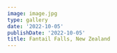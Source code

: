```yaml
---
image: image.jpg
type: gallery
date: '2022-10-05'
publishDate: '2022-10-05'
title: Fantail Falls, New Zealand
---
```


